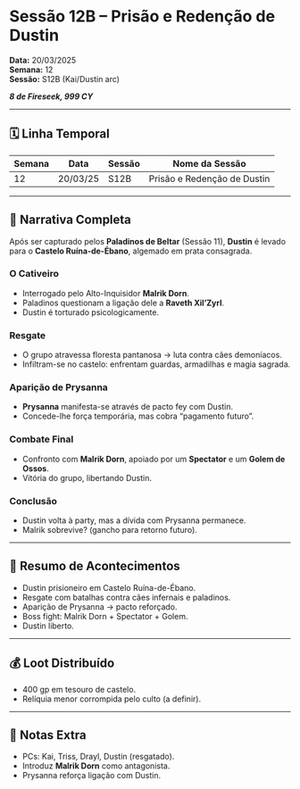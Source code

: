 # Sessão 12B – Prisão e Redenção de Dustin  
**Data:** 20/03/2025  
**Semana:** 12  
**Sessão:** S12B (Kai/Dustin arc)  

***8 de Fireseek, 999 CY***

---
## 🗓 Linha Temporal
| Semana | Data      | Sessão | Nome da Sessão                  |
|--------|-----------|--------|----------------------------------|
| 12     | 20/03/25  | S12B   | Prisão e Redenção de Dustin      |

---

## 📖 Narrativa Completa
Após ser capturado pelos **Paladinos de Beltar** (Sessão 11), **Dustin** é levado para o **Castelo Ruína-de-Ébano**, algemado em prata consagrada.

### O Cativeiro
- Interrogado pelo Alto-Inquisidor **Malrik Dorn**.  
- Paladinos questionam a ligação dele a **Raveth Xil’Zyrl**.  
- Dustin é torturado psicologicamente.  

### Resgate
- O grupo atravessa floresta pantanosa → luta contra cães demoníacos.  
- Infiltram-se no castelo: enfrentam guardas, armadilhas e magia sagrada.  

### Aparição de Prysanna
- **Prysanna** manifesta-se através de pacto fey com Dustin.  
- Concede-lhe força temporária, mas cobra “pagamento futuro”.  

### Combate Final
- Confronto com **Malrik Dorn**, apoiado por um **Spectator** e um **Golem de Ossos**.  
- Vitória do grupo, libertando Dustin.  

### Conclusão
- Dustin volta à party, mas a dívida com Prysanna permanece.  
- Malrik sobrevive? (gancho para retorno futuro).  

---

## 🎲 Resumo de Acontecimentos
- Dustin prisioneiro em Castelo Ruína-de-Ébano.  
- Resgate com batalhas contra cães infernais e paladinos.  
- Aparição de Prysanna → pacto reforçado.  
- Boss fight: Malrik Dorn + Spectator + Golem.  
- Dustin liberto.  

---

## 💰 Loot Distribuído
- 400 gp em tesouro de castelo.  
- Relíquia menor corrompida pelo culto (a definir).  

---

## 🧾 Notas Extra
- PCs: Kai, Triss, Drayl, Dustin (resgatado).  
- Introduz **Malrik Dorn** como antagonista.  
- Prysanna reforça ligação com Dustin.  
